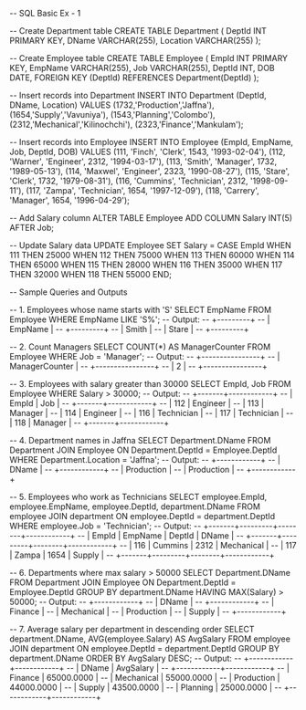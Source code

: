 -- SQL Basic Ex - 1

-- Create Department table
CREATE TABLE Department (
    DeptId INT PRIMARY KEY,
    DName VARCHAR(255),
    Location VARCHAR(255)
);

-- Create Employee table
CREATE TABLE Employee (
    EmpId INT PRIMARY KEY,
    EmpName VARCHAR(255),
    Job VARCHAR(255),
    DeptId INT,
    DOB DATE,
    FOREIGN KEY (DeptId) REFERENCES Department(DeptId)
);

-- Insert records into Department
INSERT INTO Department (DeptId, DName, Location)
VALUES
(1732,'Production','Jaffna'),
(1654,'Supply','Vavuniya'),
(1543,'Planning','Colombo'),
(2312,'Mechanical','Kilinochchi'),
(2323,'Finance','Mankulam');

-- Insert records into Employee
INSERT INTO Employee (EmpId, EmpName, Job, DeptId, DOB)
VALUES
(111, 'Finch', 'Clerk', 1543, '1993-02-04'),
(112, 'Warner', 'Engineer', 2312, '1994-03-17'),
(113, 'Smith', 'Manager', 1732, '1989-05-13'),
(114, 'Maxwel', 'Engineer', 2323, '1990-08-27'),
(115, 'Stare', 'Clerk', 1732, '1979-08-31'),
(116, 'Cummins', 'Technician', 2312, '1998-09-11'),
(117, 'Zampa', 'Technician', 1654, '1997-12-09'),
(118, 'Carrery', 'Manager', 1654, '1996-04-29');

-- Add Salary column
ALTER TABLE Employee ADD COLUMN Salary INT(5) AFTER Job;

-- Update Salary data
UPDATE Employee SET Salary =
  CASE EmpId
    WHEN 111 THEN 25000
    WHEN 112 THEN 75000
    WHEN 113 THEN 60000
    WHEN 114 THEN 65000
    WHEN 115 THEN 28000
    WHEN 116 THEN 35000
    WHEN 117 THEN 32000
    WHEN 118 THEN 55000
  END;

-- Sample Queries and Outputs

-- 1. Employees whose name starts with 'S'
SELECT EmpName FROM Employee WHERE EmpName LIKE 'S%';
-- Output:
-- +---------+
-- | EmpName |
-- +---------+
-- | Smith   |
-- | Stare   |
-- +---------+

-- 2. Count Managers
SELECT COUNT(*) AS ManagerCounter FROM Employee WHERE Job = 'Manager';
-- Output:
-- +----------------+
-- | ManagerCounter |
-- +----------------+
-- |              2 |
-- +----------------+

-- 3. Employees with salary greater than 30000
SELECT EmpId, Job FROM Employee WHERE Salary > 30000;
-- Output:
-- +-------+------------+
-- | EmpId | Job        |
-- +-------+------------+
-- |   112 | Engineer   |
-- |   113 | Manager    |
-- |   114 | Engineer   |
-- |   116 | Technician |
-- |   117 | Technician |
-- |   118 | Manager    |
-- +-------+------------+

-- 4. Department names in Jaffna
SELECT Department.DName
FROM Department
JOIN Employee ON Department.DeptId = Employee.DeptId
WHERE Department.Location = 'Jaffna';
-- Output:
-- +------------+
-- | DName      |
-- +------------+
-- | Production |
-- | Production |
-- +------------+

-- 5. Employees who work as Technicians
SELECT employee.EmpId, employee.EmpName, employee.DeptId, department.DName
FROM employee
JOIN department ON employee.DeptId = department.DeptId
WHERE employee.Job = 'Technician';
-- Output:
-- +-------+---------+--------+------------+
-- | EmpId | EmpName | DeptId | DName      |
-- +-------+---------+--------+------------+
-- |   116 | Cummins |   2312 | Mechanical |
-- |   117 | Zampa   |   1654 | Supply     |
-- +-------+---------+--------+------------+

-- 6. Departments where max salary > 50000
SELECT Department.DName
FROM Department
JOIN Employee ON Department.DeptId = Employee.DeptId
GROUP BY department.DName
HAVING MAX(Salary) > 50000;
-- Output:
-- +------------+
-- | DName      |
-- +------------+
-- | Finance    |
-- | Mechanical |
-- | Production |
-- | Supply     |
-- +------------+

-- 7. Average salary per department in descending order
SELECT department.DName, AVG(employee.Salary) AS AvgSalary
FROM employee
JOIN department ON employee.DeptId = department.DeptId
GROUP BY department.DName
ORDER BY AvgSalary DESC;
-- Output:
-- +------------+------------+
-- | DName      | AvgSalary  |
-- +------------+------------+
-- | Finance    | 65000.0000 |
-- | Mechanical | 55000.0000 |
-- | Production | 44000.0000 |
-- | Supply     | 43500.0000 |
-- | Planning   | 25000.0000 |
-- +------------+------------+
